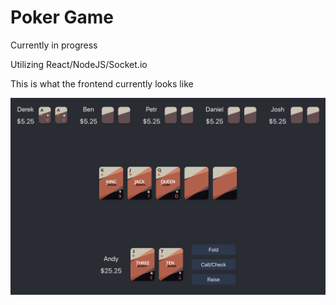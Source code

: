 # Poker Game

Currently in progress  

Utilizing React/NodeJS/Socket.io 

This is what the frontend currently looks like

![Poker Table Image](/poker-game.png)

